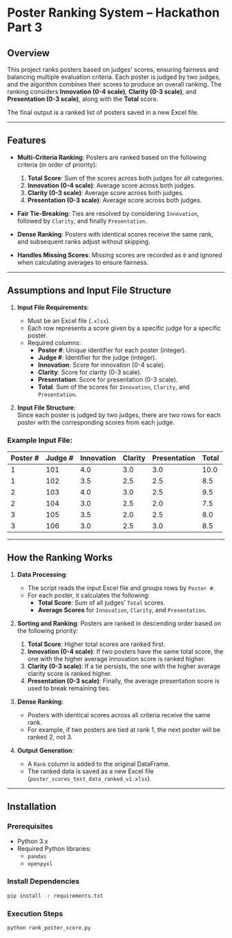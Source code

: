 # Poster Ranking System – Hackathon Part 3

## Overview
This project ranks posters based on judges' scores, ensuring fairness and balancing multiple evaluation criteria. Each poster is judged by two judges, and the algorithm combines their scores to produce an overall ranking. The ranking considers **Innovation (0-4 scale)**, **Clarity (0-3 scale)**, and **Presentation (0-3 scale)**, along with the **Total** score.

The final output is a ranked list of posters saved in a new Excel file.

---

## Features
- **Multi-Criteria Ranking**: Posters are ranked based on the following criteria (in order of priority):
  1. **Total Score**: Sum of the scores across both judges for all categories.
  2. **Innovation (0-4 scale)**: Average score across both judges.
  3. **Clarity (0-3 scale)**: Average score across both judges.
  4. **Presentation (0-3 scale)**: Average score across both judges.
  
- **Fair Tie-Breaking**: Ties are resolved by considering `Innovation`, followed by `Clarity`, and finally `Presentation`.
- **Dense Ranking**: Posters with identical scores receive the same rank, and subsequent ranks adjust without skipping.
- **Handles Missing Scores**: Missing scores are recorded as `0` and ignored when calculating averages to ensure fairness.

---

## Assumptions and Input File Structure
1. **Input File Requirements**:
   - Must be an Excel file (`.xlsx`).
   - Each row represents a score given by a specific judge for a specific poster.
   - Required columns:
     - **Poster #**: Unique identifier for each poster (integer).
     - **Judge #**: Identifier for the judge (integer).
     - **Innovation**: Score for innovation (0-4 scale).
     - **Clarity**: Score for clarity (0-3 scale).
     - **Presentation**: Score for presentation (0-3 scale).
     - **Total**: Sum of the scores for `Innovation`, `Clarity`, and `Presentation`.

2. **Input File Structure**:  
   Since each poster is judged by two judges, there are two rows for each poster with the corresponding scores from each judge.

### Example Input File:
| Poster # | Judge # | Innovation | Clarity | Presentation | Total |
|----------|---------|------------|---------|--------------|-------|
| 1        | 101     | 4.0        | 3.0     | 3.0          | 10.0  |
| 1        | 102     | 3.5        | 2.5     | 2.5          | 8.5   |
| 2        | 103     | 4.0        | 3.0     | 2.5          | 9.5   |
| 2        | 104     | 3.0        | 2.5     | 2.0          | 7.5   |
| 3        | 105     | 3.5        | 2.0     | 2.5          | 8.0   |
| 3        | 106     | 3.0        | 2.5     | 3.0          | 8.5   |

---

## How the Ranking Works
1. **Data Processing**:
   - The script reads the input Excel file and groups rows by `Poster #`.
   - For each poster, it calculates the following:
     - **Total Score**: Sum of all judges’ `Total` scores.
     - **Average Scores** for `Innovation`, `Clarity`, and `Presentation`.

2. **Sorting and Ranking**:
   Posters are ranked in descending order based on the following priority:
   1. **Total Score**: Higher total scores are ranked first.
   2. **Innovation (0-4 scale)**: If two posters have the same total score, the one with the higher average innovation score is ranked higher.
   3. **Clarity (0-3 scale)**: If a tie persists, the one with the higher average clarity score is ranked higher.
   4. **Presentation (0-3 scale)**: Finally, the average presentation score is used to break remaining ties.

3. **Dense Ranking**:
   - Posters with identical scores across all criteria receive the same rank.
   - For example, if two posters are tied at rank 1, the next poster will be ranked 2, not 3.

4. **Output Generation**:
   - A `Rank` column is added to the original DataFrame.
   - The ranked data is saved as a new Excel file (`poster_scores_test_data_ranked_v1.xlsx`).

---

## Installation

### Prerequisites
- Python 3.x
- Required Python libraries:
  - `pandas`
  - `openpyxl`

### Install Dependencies
```bash
pip install -r requirements.txt
```

### Execution Steps
```bash
python rank_poster_score.py
